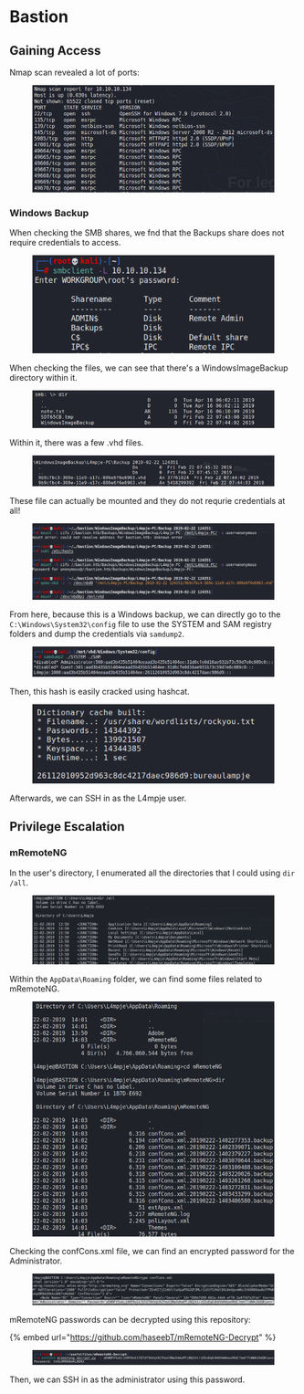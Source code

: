 # Bastion

## Gaining Access

Nmap scan revealed a lot of ports:

<figure><img src="../../../.gitbook/assets/image (61).png" alt=""><figcaption></figcaption></figure>

### Windows Backup

When checking the SMB shares, we fnd that the Backups share does not require credentials to access.

<figure><img src="../../../.gitbook/assets/image (10) (2) (2).png" alt=""><figcaption></figcaption></figure>

When checking the files, we can see that there's a WindowsImageBackup directory within it.

<figure><img src="../../../.gitbook/assets/image (13) (2) (3).png" alt=""><figcaption></figcaption></figure>

Within it, there was a few .vhd files.

<figure><img src="../../../.gitbook/assets/image (62).png" alt=""><figcaption></figcaption></figure>

These file can actually be mounted and they do not requrie credentials at all!

<figure><img src="../../../.gitbook/assets/image (8) (2) (2).png" alt=""><figcaption></figcaption></figure>

From here, because this is a Windows backup, we can directly go to the `C:\Windows\System32\config` file to use the SYSTEM and SAM registry folders and dump the credentials via `samdump2`.

<figure><img src="../../../.gitbook/assets/image (72).png" alt=""><figcaption></figcaption></figure>

Then, this hash is easily cracked using hashcat.

<figure><img src="../../../.gitbook/assets/image (10) (2) (5).png" alt=""><figcaption></figcaption></figure>

Afterwards, we can SSH in as the L4mpje user.

## Privilege Escalation

### mRemoteNG

In the user's directory, I enumerated all the directories that I could using `dir /all`.

<figure><img src="../../../.gitbook/assets/image (1) (1) (1) (4).png" alt=""><figcaption></figcaption></figure>

Within the `AppData\Roaming` folder, we can find some files related to mRemoteNG.

<figure><img src="../../../.gitbook/assets/image (3) (1) (1) (1).png" alt=""><figcaption></figcaption></figure>

Checking the confCons.xml file, we can find an encrypted password for the Administrator.

<figure><img src="../../../.gitbook/assets/image (4) (1) (1) (1) (2).png" alt=""><figcaption></figcaption></figure>

mRemoteNG passwords can be decrypted using this repository:

{% embed url="https://github.com/haseebT/mRemoteNG-Decrypt" %}

<figure><img src="../../../.gitbook/assets/image (2) (1) (6).png" alt=""><figcaption></figcaption></figure>

Then, we can SSH in as the administrator using this password.
